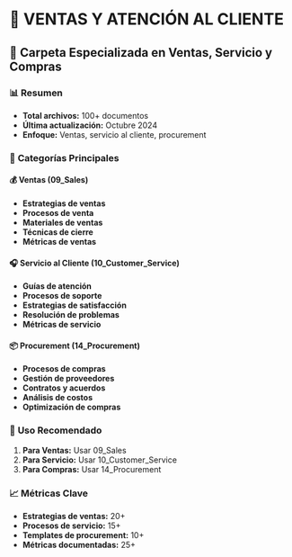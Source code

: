 # 🛒 VENTAS Y ATENCIÓN AL CLIENTE
## 📁 Carpeta Especializada en Ventas, Servicio y Compras

### 📊 **Resumen**
- **Total archivos:** 100+ documentos
- **Última actualización:** Octubre 2024
- **Enfoque:** Ventas, servicio al cliente, procurement

### 🎯 **Categorías Principales**

#### 💰 **Ventas (09_Sales)**
- **Estrategias de ventas**
- **Procesos de venta**
- **Materiales de ventas**
- **Técnicas de cierre**
- **Métricas de ventas**

#### 🎧 **Servicio al Cliente (10_Customer_Service)**
- **Guías de atención**
- **Procesos de soporte**
- **Estrategias de satisfacción**
- **Resolución de problemas**
- **Métricas de servicio**

#### 📦 **Procurement (14_Procurement)**
- **Procesos de compras**
- **Gestión de proveedores**
- **Contratos y acuerdos**
- **Análisis de costos**
- **Optimización de compras**

### 🎯 **Uso Recomendado**
1. **Para Ventas:** Usar 09_Sales
2. **Para Servicio:** Usar 10_Customer_Service
3. **Para Compras:** Usar 14_Procurement

### 📈 **Métricas Clave**
- **Estrategias de ventas:** 20+
- **Procesos de servicio:** 15+
- **Templates de procurement:** 10+
- **Métricas documentadas:** 25+














